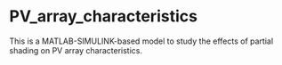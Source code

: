 # PV_array_characteristics
This is a MATLAB-SIMULINK-based model to study the effects of partial shading on PV array characteristics.
